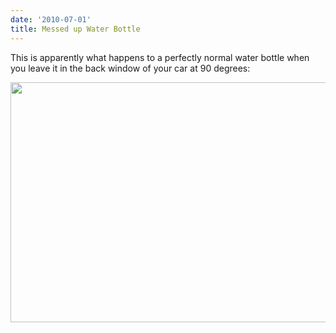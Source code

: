 ```yaml
---
date: '2010-07-01'
title: Messed up Water Bottle
---
```


<p>This is apparently what happens to a perfectly normal water bottle when you leave it in the back window of your car at 90 degrees:</p>

<img class="alignnone" title="Messed up Water Bottle" src="http://lh3.ggpht.com/_1K1I6RHdbSw/TC0uU7GefpI/AAAAAAAAAHo/a3Iai0yhbtE/s640/DSCN2400.JPG" alt="" width="512" height="384" />